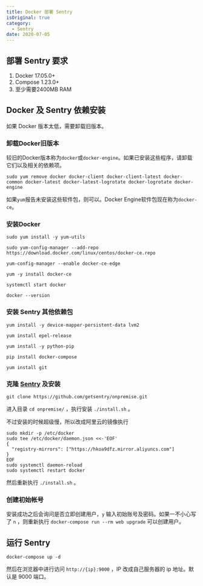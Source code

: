 ```yaml
---
title: Docker 部署 Sentry
isOriginal: true
category:
  - Sentry
date: 2020-07-05
---
```


## 部署 Sentry 要求

1. Docker 17.05.0+
2. Compose 1.23.0+
3. 至少需要2400MB RAM

## Docker 及 Sentry 依赖安装

如果 Docker 版本太低，需要卸载旧版本。

### 卸载Docker旧版本

较旧的Docker版本称为`docker`或`docker-engine`。如果已安装这些程序，请卸载它们以及相关的依赖项。

```
sudo yum remove docker docker-client docker-client-latest docker-common docker-latest docker-latest-logrotate docker-logrotate docker-engine
```

如果`yum`报告未安装这些软件包，则可以。Docker Engine软件包现在称为`docker-ce`。

### 安装Docker

```
sudo yum install -y yum-utils

sudo yum-config-manager --add-repo https://download.docker.com/linux/centos/docker-ce.repo

yum-config-manager --enable docker-ce-edge

yum -y install docker-ce

systemctl start docker

docker --version
```

### 安装 Sentry 其他依赖包

```
yum install -y device-mapper-persistent-data lvm2

yum install epel-release

yum install -y python-pip

pip install docker-compose

yum install git
```

### 克隆 [Sentry](https://github.com/getsentry/onpremise) 及安装

``` git
git clone https://github.com/getsentry/onpremise.git
```

进入目录 `cd onpremise/` ，执行安装 `./install.sh` 。

不过安装的时候超级慢，所以改成阿里云的镜像执行

```
sudo mkdir -p /etc/docker
sudo tee /etc/docker/daemon.json <<-'EOF'
{
  "registry-mirrors": ["https://hkoa9dfz.mirror.aliyuncs.com"]
}
EOF
sudo systemctl daemon-reload
sudo systemctl restart docker
```

然后重新执行 `./install.sh` 。

### 创建初始帐号

安装成功之后会询问是否立即创建用户，`y` 输入初始账号及密码。如果一不小心写了 `n` ，则重新执行 `docker-compose run --rm web upgrade` 可以创建用户。

## 运行 Sentry

```
docker-compose up -d
```

然后在浏览器中进行访问 `http://{ip}:9000` ，IP 改成自己服务器的 ip 地址。默认是 9000 端口。
